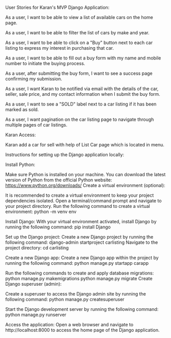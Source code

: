 User Stories for Karan's MVP Django Application:

As a user, I want to be able to view a list of available cars on the home page.

As a user, I want to be able to filter the list of cars by make and year.

As a user, I want to be able to click on a "Buy" button next to each car listing to express my interest in purchasing that car.

As a user, I want to be able to fill out a buy form with my name and mobile number to initiate the buying process.

As a user, after submitting the buy form, I want to see a success page confirming my submission.

As a user, I want Karan to be notified via email with the details of the car, seller, sale price, and my contact information when I submit the buy form.

As a user, I want to see a "SOLD" label next to a car listing if it has been marked as sold.

As a user, I want pagination on the car listing page to navigate through multiple pages of car listings.

Karan Access:

Karan add a car for sell with help of List Car page which is located in menu.

Instructions for setting up the Django application locally:

Install Python:

Make sure Python is installed on your machine. You can download the latest version of Python from the official Python website: https://www.python.org/downloads/
Create a virtual environment (optional):

It is recommended to create a virtual environment to keep your project dependencies isolated. Open a terminal/command prompt and navigate to your project directory.
Run the following command to create a virtual environment:
python -m venv env

Install Django:
With your virtual environment activated, install Django by running the following command:
pip install Django

Set up the Django project:
Create a new Django project by running the following command:
django-admin startproject carlisting
Navigate to the project directory:
cd carlisting

Create a new Django app:
Create a new Django app within the project by running the following command:
python manage.py startapp carapp


Run the following commands to create and apply database migrations:
python manage.py makemigrations
python manage.py migrate
Create Django superuser (admin):

Create a superuser to access the Django admin site by running the following command:
python manage.py createsuperuser


Start the Django development server by running the following command:
python manage.py runserver

Access the application:
Open a web browser and navigate to http://localhost:8000 to access the home page of the Django application.
